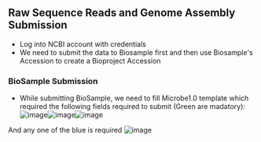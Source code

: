 ## Raw Sequence Reads and Genome Assembly Submission

* Log into NCBI account with credentials
* We need to submit the data to Biosample first and then use Biosample's Accession to create a Bioproject Accession

### BioSample Submission
* While submitting BioSample, we need to fill Microbe1.0 template which required the following fields required to submit (Green are madatory): 
![image](https://user-images.githubusercontent.com/3212461/125230295-1d42e200-e30b-11eb-8d30-bb3e73b1ef88.png)![image](https://user-images.githubusercontent.com/3212461/125230371-39468380-e30b-11eb-9bae-a794c36ce2d9.png)![image](https://user-images.githubusercontent.com/3212461/125230386-43688200-e30b-11eb-97e1-a54d2102ac79.png)

And any one of the blue is required ![image](https://user-images.githubusercontent.com/3212461/125230457-609d5080-e30b-11eb-9d97-9cd447727327.png)

